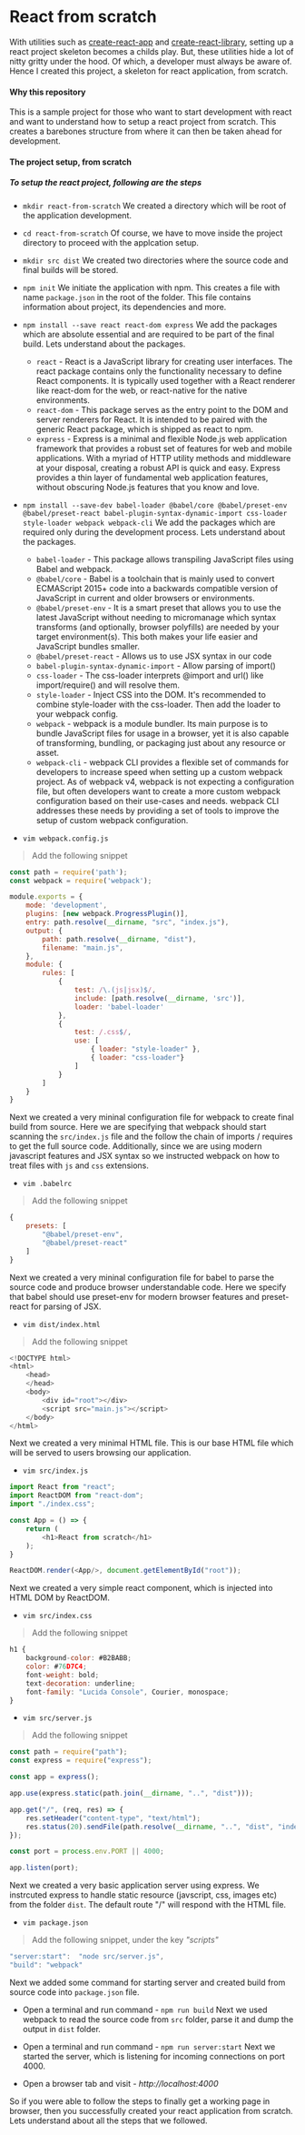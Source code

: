 # React from scratch

With utilities such as [create-react-app](https://npmjs.org/package/create-react-app) and [create-react-library](https://npmjs.org/package/create-react-library), setting up a react project skeleton becomes a childs play. But, these utilities hide a lot of nitty gritty under the hood. Of which, a developer must always be aware of. Hence I created this project, a skeleton for react application, from scratch.

#### Why this repository

This is a sample project for those who want to start development with react and want to understand how to setup a react project from scratch. This creates a barebones structure from where it can then be taken ahead for development.

#### The project setup, from scratch

##### To setup the react project, following are the steps


- `mkdir react-from-scratch`
We created a directory which will be root of the application development.

- `cd react-from-scratch`
Of course, we have to move inside the project directory to proceed with the applcation setup.

- `mkdir src dist`
We created two directories where the source code and final builds will be stored.

- `npm init`
We initiate the application with npm. This creates a file with name `package.json` in the root of the folder. This file contains information about project, its dependencies and more.

- `npm install --save react react-dom express`
We add the packages which are absolute essential and are required to be part of the final build. Lets understand about the packages.
    + `react` - React is a JavaScript library for creating user interfaces. The react package contains only the functionality necessary to define React components. It is typically used together with a React renderer like react-dom for the web, or react-native for the native environments.
    + `react-dom` - This package serves as the entry point to the DOM and server renderers for React. It is intended to be paired with the generic React package, which is shipped as react to npm.
    + `express` - Express is a minimal and flexible Node.js web application framework that provides a robust set of features for web and mobile applications. With a myriad of HTTP utility methods and middleware at your disposal, creating a robust API is quick and easy. Express provides a thin layer of fundamental web application features, without obscuring Node.js features that you know and love.
- `npm install --save-dev babel-loader @babel/core @babel/preset-env @babel/preset-react babel-plugin-syntax-dynamic-import css-loader style-loader webpack webpack-cli`
We add the packages which are required only during the development process. Lets understand about the packages.
    + `babel-loader` - This package allows transpiling JavaScript files using Babel and webpack.
    + `@babel/core` - Babel is a toolchain that is mainly used to convert ECMAScript 2015+ code into a backwards compatible version of JavaScript in current and older browsers or environments. 
    + `@babel/preset-env` - It is a smart preset that allows you to use the latest JavaScript without     needing to micromanage which syntax transforms (and optionally, browser polyfills) are needed by your target environment(s). This both makes your life easier and JavaScript bundles smaller.
    + `@babel/preset-react` - Allows us to use JSX syntax in our code
    + `babel-plugin-syntax-dynamic-import` - Allow parsing of import()
    + `css-loader` - The css-loader interprets @import and url() like import/require() and will resolve them.
    + `style-loader` - Inject CSS into the DOM. It's recommended to combine style-loader with the css-loader. Then add the loader to your webpack config.
    + `webpack` - webpack is a module bundler. Its main purpose is to bundle JavaScript files for usage in a browser, yet it is also capable of transforming, bundling, or packaging just about any resource or asset.
    + `webpack-cli` - webpack CLI provides a flexible set of commands for developers to increase speed when setting up a custom webpack project. As of webpack v4, webpack is not expecting a configuration file, but often developers want to create a more custom webpack configuration based on their use-cases and needs. webpack CLI addresses these needs by providing a set of tools to improve the setup of custom webpack configuration.

- `vim webpack.config.js`
> Add the following snippet
```javascript
const path = require('path');
const webpack = require('webpack');

module.exports = {
    mode: 'development',
    plugins: [new webpack.ProgressPlugin()],
    entry: path.resolve(__dirname, "src", "index.js"),
    output: {
        path: path.resolve(__dirname, "dist"),
        filename: "main.js",
    },
    module: {
        rules: [
            {
                test: /\.(js|jsx)$/,
                include: [path.resolve(__dirname, 'src')],
                loader: 'babel-loader'
            },
            {
                test: /.css$/,
                use: [
                    { loader: "style-loader" },
                    { loader: "css-loader"}
                ]
            }
        ]
    }
}
```
Next we created a very mininal configuration file for webpack to create final build from source. Here we are specifying that webpack should start scanning the `src/index.js` file and the follow the chain of imports / requires to get the full source code. Additionally, since we are using modern javascript features and JSX syntax so we instructed webpack on how to treat files with `js` and `css` extensions.

- `vim .babelrc`
> Add the following snippet
```javascript
{
    presets: [
        "@babel/preset-env",
        "@babel/preset-react"
    ]
}
```
Next we created a very mininal configuration file for babel to parse the source code and produce browser understandable code. Here  we specify that babel should use preset-env for modern browser features and preset-react for parsing of JSX.

- `vim dist/index.html`
> Add the following snippet
```javascript
<!DOCTYPE html>
<html>
    <head>
    </head>
    <body>
        <div id="root"></div>
        <script src="main.js"></script>
    </body>
</html>
```
Next we created a very minimal HTML file. This is our base HTML file which will be served to users browsing our application.

- `vim src/index.js`
```javascript
import React from "react";
import ReactDOM from "react-dom";
import "./index.css";

const App = () => {
    return (
        <h1>React from scratch</h1>
    );
}

ReactDOM.render(<App/>, document.getElementById("root"));
```
Next we created a very simple react component, which is injected into HTML DOM by ReactDOM.

- `vim src/index.css`
> Add the following snippet
```javascript
h1 {
    background-color: #B2BABB;
    color: #76D7C4;
    font-weight: bold;
    text-decoration: underline;
    font-family: "Lucida Console", Courier, monospace;
}
```
- `vim src/server.js`
> Add the following snippet
```javascript
const path = require("path");
const express = require("express");

const app = express();

app.use(express.static(path.join(__dirname, "..", "dist")));

app.get("/", (req, res) => {
    res.setHeader("content-type", "text/html");
    res.status(20).sendFile(path.resolve(__dirname, "..", "dist", "index.html"));
});

const port = process.env.PORT || 4000;

app.listen(port);
```
Next we created a very basic application server using express. We instrcuted express to handle static resource (javscript, css, images etc) from the folder `dist`. The default route "/" will respond with the HTML file.

- `vim package.json`
> Add the following snippet, under the key _"scripts"_
```javascript
"server:start":  "node src/server.js",
"build": "webpack"
```
Next we added some command for starting server and created build from source code into `package.json` file.

- Open a terminal and run command - `npm run build`
Next we used webpack to read the source code from `src` folder, parse it and dump the output in `dist` folder.

- Open a terminal and run command - `npm run server:start`
Next we started the server, which is listening for incoming connections on port 4000.

- Open a browser tab and visit - _http://localhost:4000_


So if you were able to follow the steps to finally get a working page in browser, then you successfully created your react application from scratch. Lets understand about all the steps that we followed.


